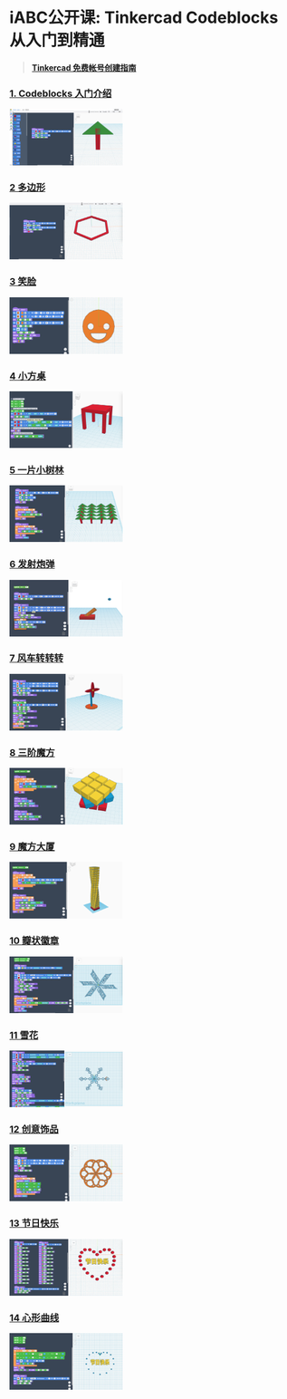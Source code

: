 # iABC公开课: Tinkercad Codeblocks 从入门到精通

> #### [Tinkercad 免费帐号创建指南](http://mp.weixin.qq.com/s?__biz=MzA5NjE5MjEzNA==&amp;mid=2648655326&amp;idx=1&amp;sn=d387539f899eb935b97717b88b6f5b68&amp;chksm=88983637bfefbf2179c2c650f7fe8d2a392593b4e449fdda1480a3198cfb1dfa341efe1812c5&amp;scene=21#wechat_redirect)

### [1. Codeblocks 入门介绍](A01.md) 
<img src="images/A01-1.png" style="width:200px; height:100px" />

### [2 多边形](A02.md)  
<img src="images/A02-1.png" style="width:200px; height:100px" />

### [3 笑脸](A03.md)  
<img src="images/A03-1.png" style="width:200px; height:100px" />

### [4 小方桌](A04.md)  
<img src="images/A04-1.png" style="width:200px; height:100px" />

### [5 一片小树林](A05.md)  
<img src="images/A05-1.png" style="width:200px; height:100px" />

### [6 发射炮弹](A06.md)  
<img src="images/A06A-1.png" style="width:200px; height:100px" />

### [7 风车转转转](A07.md)  
<img src="images/A06B-1.png" style="width:200px; height:100px" />

### [8 三阶魔方](A08.md)  
<img src="images/A07A-1.png" style="width:200px; height:100px" />

### [9 魔方大厦](A09.md)  
<img src="images/A07B-1.png" style="width:200px; height:100px" />

### [10 瓣状徽章](A10.md)  
<img src="images/A08A-1.png" style="width:200px; height:100px" />

### [11 雪花](A11.md)  
<img src="images/A08B-1.png" style="width:200px; height:100px" />

### [12 创意饰品](A12.md)  
<img src="images/A09-1.png" style="width:200px; height:100px" />

### [13 节日快乐](A12.md)  
<img src="images/A10A-1.png" style="width:200px; height:100px" />

### [14 心形曲线](A14.md)  
<img src="images/A10B-1.png" style="width:200px; height:100px" />
